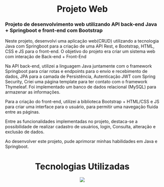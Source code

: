 <h1 align="center">Projeto Web</h1>
<h3>Projeto de desenvolvimento web utilizando API back-end Java + Springboot e front-end com Bootstrap</h3>

Neste projeto, desenvolvi uma aplicação web(CRUD) utilizando a tecnologia Java com Springboot para a criação de uma API Rest, e Bootstrap, HTML, CSS e JS para o front-end. O objetivo do projeto era criar um sistema web com interação de Back-end + Front-End

Na API back-end, utilizei a linguagem Java juntamente com o framework Springboot para criar rotas e endpoints para o envio e recebimento de dados, JPA para a camada de Persistência, Autenticação JWT com Spring Security, Criei uma página template para ter contato com o framework Thymeleaf. Foi implementado um banco de dados relacional (MySQL) para armazenar as informações.

Para a criação do front-end, utilizei a biblioteca Bootstrap + HTML/CSS e JS para criar uma interface para o usuário, para permitir uma navegação fluida entre as páginas.

Entre as funcionalidades implementadas no projeto, destaca-se a possibilidade de realizar cadastro de usuários, login, Consulta, alteração e exclusão de dados.

Ao desenvolver este projeto, pude aprimorar minhas habilidades em Java e Springboot.


<h1 align="center">Tecnologias Utilizadas</h1>
<p align="center">
  <a href="https://skillicons.dev">
    <img src="https://skillicons.dev/icons?i=js,html,css,spring,java,postman,eclipse,vscode" />
  </a>
</p>


